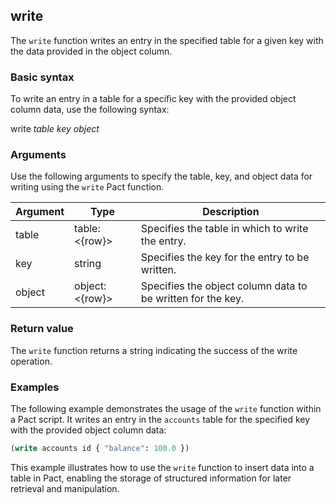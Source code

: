 ## write
The `write` function writes an entry in the specified table for a given key with the data provided in the object column.

### Basic syntax

To write an entry in a table for a specific key with the provided object column data, use the following syntax:

write *table* *key* *object*

### Arguments

Use the following arguments to specify the table, key, and object data for writing using the `write` Pact function.

| Argument | Type | Description |
| --- | --- | --- |
| table | table:<{row}> | Specifies the table in which to write the entry. |
| key | string | Specifies the key for the entry to be written. |
| object | object:<{row}> | Specifies the object column data to be written for the key. |

### Return value

The `write` function returns a string indicating the success of the write operation.

### Examples

The following example demonstrates the usage of the `write` function within a Pact script. It writes an entry in the `accounts` table for the specified key with the provided object column data:

```lisp
(write accounts id { "balance": 100.0 })
```

This example illustrates how to use the `write` function to insert data into a table in Pact, enabling the storage of structured information for later retrieval and manipulation.

